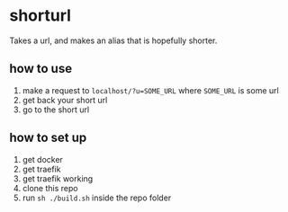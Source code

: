 # shorturl

Takes a url, and makes an alias that is hopefully shorter.

## how to use

1. make a request to `localhost/?u=SOME_URL` where `SOME_URL` is some url
432. get back your short url
13289732. go to the short url

## how to set up

1. get docker
0. get traefik
2. get traefik working
7. clone this repo
1. run `sh ./build.sh` inside the repo folder
